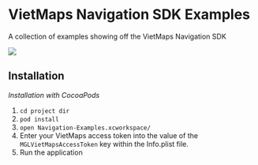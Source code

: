 # VietMaps Navigation SDK Examples

A collection of examples showing off the VietMaps Navigation SDK

![](https://user-images.githubusercontent.com/1058624/34502971-fac695b4-efca-11e7-9eb1-426f38bd89bf.gif)


## Installation

_Installation with CocoaPods_ 
1. `cd project dir`
1. `pod install`
1. `open Navigation-Examples.xcworkspace/`
1. Enter your VietMaps access token into the value of the `MGLVietMapsAccessToken` key within the Info.plist file.
1. Run the application
